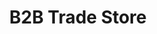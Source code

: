 ---
title: "B2B Trade Store"
seoTitle: "B2B Trade Store integration"
seoDescription: "Here’s how Stock2Shop's B2B Trade Store works with your applications to streamline your workflow."
summary: "Our very own wholesale platform and shopping cart. Manage multiple price lists as well as warehouse and product data."
lead: "Integrate our B2B Trade Store with many ERP / Accounting and logistic applications, here is how we can help you automate your business"
image: "/uploads/logo-platform-s2s.png"
imageAlt: b2b trade store logo
type: "source"
source: "b2b-trade-store"
tags: ["channel"]
aliases:
    - /integrations/b2b-shopping-cart/
---